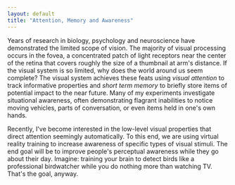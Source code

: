 ```yaml
---
layout: default
title: "Attention, Memory and Awareness"
---
```


Years of research in biology, psychology and neuroscience have demonstrated the limited scope of vision. The majority of visual processing occurs in the fovea, a concentrated patch of light receptors near the center of the retina that covers roughly the size of a thumbnail at arm's distance. If the visual system is so limited, why does the world around us seem complete? The visual system achieves these feats using *visual attention* to track informative properties and *short term memory* to briefly store items of potential impact to the near future. Many of my experiments investigate situational awareness, often demonstrating flagrant inabilities to notice moving vehicles, parts of conversation, or even items held in one's own hands.

Recently, I've become interested in the low-level visual properties that direct attention seemingly automatically. To this end, we are using virtual reality training to increase awareness of specific types of visual stimuli. The end goal will be to improve people's perceptual awareness while they go about their day. Imagine: training your brain to detect birds like a professional birdwatcher while you do nothing more than watching TV. That's the goal, anyway.
